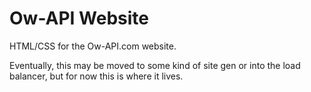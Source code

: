 # Ow-API Website

HTML/CSS for the Ow-API.com website.

Eventually, this may be moved to some kind of site gen or into the load balancer, but for now this is where it lives.